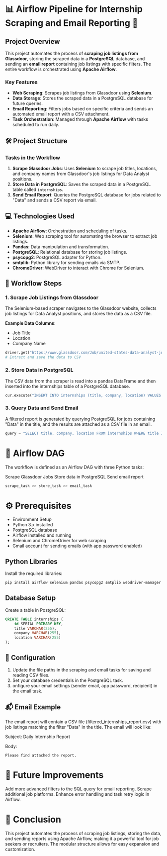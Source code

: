 # 📊 Airflow Pipeline for Internship Scraping and Email Reporting 🚀

## Project Overview

This project automates the process of **scraping job listings from Glassdoor**, storing the scraped data in a **PostgreSQL** database, and sending an **email report** containing job listings with specific filters. The entire workflow is orchestrated using **Apache Airflow**.

### Key Features
- **Web Scraping**: Scrapes job listings from Glassdoor using **Selenium**.
- **Data Storage**: Stores the scraped data in a PostgreSQL database for future queries.
- **Email Reporting**: Filters jobs based on specific criteria and sends an automated email report with a CSV attachment.
- **Task Orchestration**: Managed through **Apache Airflow** with tasks scheduled to run daily.

## 🛠️ Project Structure

### Tasks in the Workflow

1. **Scrape Glassdoor Jobs**: Uses **Selenium** to scrape job titles, locations, and company names from Glassdoor's job listings for Data Analyst positions.
2. **Store Data in PostgreSQL**: Saves the scraped data in a PostgreSQL table called `internships`.
3. **Send Email Report**: Queries the PostgreSQL database for jobs related to "Data" and sends a CSV report via email.

## 💻 Technologies Used

- **Apache Airflow**: Orchestration and scheduling of tasks.
- **Selenium**: Web scraping tool for automating the browser to extract job listings.
- **Pandas**: Data manipulation and transformation.
- **PostgreSQL**: Relational database for storing job listings.
- **psycopg2**: PostgreSQL adapter for Python.
- **smtplib**: Python library for sending emails via SMTP.
- **ChromeDriver**: WebDriver to interact with Chrome for Selenium.

## 🚀 Workflow Steps

### 1. Scrape Job Listings from Glassdoor

The Selenium-based scraper navigates to the Glassdoor website, collects job listings for Data Analyst positions, and stores the data as a CSV file.

**Example Data Columns**:
- Job Title
- Location
- Company Name

```python
driver.get("https://www.glassdoor.com/Job/united-states-data-analyst-jobs")
# Extract and save the data to CSV
```

### 2. Store Data in PostgreSQL
The CSV data from the scraper is read into a pandas DataFrame and then inserted into the internships table of a PostgreSQL database.

```python
cur.execute("INSERT INTO internships (title, company, location) VALUES (%s, %s, %s)", ...)
```
### 3. Query Data and Send Email
A filtered report is generated by querying PostgreSQL for jobs containing "Data" in the title, and the results are attached as a CSV file in an email.

```python
query = "SELECT title, company, location FROM internships WHERE title ILIKE '%%Data%%'"
```
# 📅 Airflow DAG
The workflow is defined as an Airflow DAG with three Python tasks:

Scrape Glassdoor Jobs
Store data in PostgreSQL
Send email report

```python 
scrape_task >> store_task >> email_task
```
# ⚙️ Prerequisites
- Environment Setup
- Python 3.x installed
- PostgreSQL database
- Airflow installed and running
- Selenium and ChromeDriver for web scraping
- Gmail account for sending emails (with app password enabled)

## Python Libraries
Install the required libraries:

```bash
pip install airflow selenium pandas psycopg2 smtplib webdriver-manager
```
## Database Setup
Create a table in PostgreSQL:

```sql
CREATE TABLE internships (
    id SERIAL PRIMARY KEY,
    title VARCHAR(255),
    company VARCHAR(255),
    location VARCHAR(255)
);
```
## 🔧 Configuration
1. Update the file paths in the scraping and email tasks for saving and reading CSV files.
2. Set your database credentials in the PostgreSQL task.
3. onfigure your email settings (sender email, app password, recipient) in the email task.

## 📬 Email Example
The email report will contain a CSV file (filtered_internships_report.csv) with job listings matching the filter "Data" in the title. The email will look like:

Subject: Daily Internship Report

Body:
```
Please find attached the report.
```

# 🎯 Future Improvements
Add more advanced filters to the SQL query for email reporting.
Scrape additional job platforms.
Enhance error handling and task retry logic in Airflow.
# 🚀 Conclusion
This project automates the process of scraping job listings, storing the data, and sending reports using Apache Airflow, making it a powerful tool for job seekers or recruiters. The modular structure allows for easy expansion and customization.